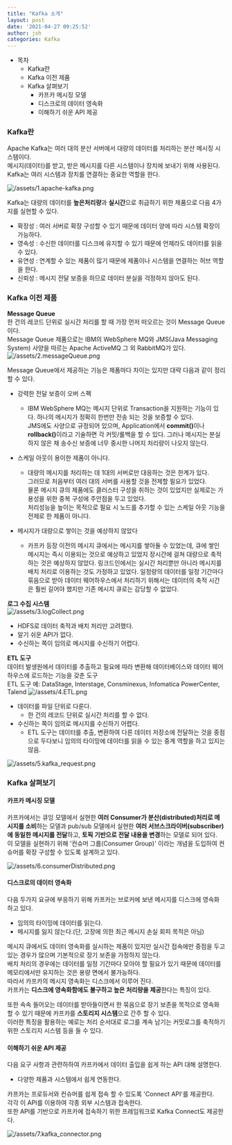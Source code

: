 ```yaml
---
title: "Kafka 소개"
layout: post
date: '2021-04-27 09:25:52'
author: jsh
categories: Kafka
---
```


- 목차
  * Kafka란
  * Kafka 이전 제품
  * Kafka 살펴보기  
    * 카프카 메시징 모델
    * 디스크로의 데이터 영속화
    * 이해하기 쉬운 API 제공

     
### Kafka란

Apache Kafka는 여러 대의 분산 서버에서 대량의 데이터를 처리하는 분산 메시징 시스템이다.   
메시지(데이터)를 받고, 받은 메시지를 다른 시스템이나 장치에 보내기 위해 사용된다.   
Kafka는 여러 시스템과 장치를 연결하는 중요한 역할을 한다.


![/assets/1.apache-kafka.png](/assets/1.apache-kafka.png)

Kafka는 대량의 데이터를 <b>높은처리량</b>과 <b>실시간</b>으로 취급하기 위한 제품으로 다음 4가지를 실현할 수 있다.
  + 확장성 : 여러 서버로 확장 구성할 수 있기 때문에 데이터 양에 따라 시스템 확장이 가능하다.
  + 영속성 : 수신한 데이터를 디스크에 유지할 수 있기 때문에 언제라도 데이터를 읽을 수 있다.
  + 유연성 : 연계할 수 있는 제품이 많기 때문에 제품이나 시스템을 연결하는 허브 역할을 한다.
  + 신뢰성 : 메시지 전달 보증을 하므로 데이터 분실을 걱정하지 않아도 된다.

 ### Kafka 이전 제품
<b>Message Queue</b>   
한 건의 레코드 단위로 실시간 처리를 할 때 가장 먼저 떠오르는 것이 Message Queue 이다.   
Message Queue 제품으로는 IBM의 WebSphere MQ와 JMS(Java Messaging System) 사양을 따르는 Apache ActiveMQ 그 외 RabbitMQ가 있다.   
![/assets/2.messageQueue.png](/assets/2.messageQueue.png)

Message Queue에서 제공하는 기능은 제품마다 차이는 있지만 대략 다음과 같이 정리 할 수 있다.   
+ 강력한 전달 보증이 오버 스펙
  + IBM WebSphere MQ는 메시지 단위로 Transaction을 지원하는 기능이 있다. 하나의 메시지가 정확히 한번만 전송 되는 것을 보증할 수 있다.   
  JMS에도 사양으로 규정되어 있으며, Application에서 <b>commit()</b>이나 <b>rollback()</b>이라고 기술하면 각 커밋/롤백을 할 수 있다.
    그러나 메시지는 분실하지 않은 채 송수신 보증에 너무 중시한 나머지 처리량이 나오지 않는다.

+ 스케일 아웃이 용이한 제품이 아니다.    
  + 대량의 메시지를 처리하는 데 1대의 서버로만 대응하는 것은 한계가 있다.    
    그러므로 처음부터 여러 대의 서버를 사용할 것을 전제할 필요가 있었다.   
  물론 메시지 큐의 제품에도 클러스터 구성을 취하는 것이 있었지만 실제로는 가용성을 위한 중복 구성에 주안점을 두고 있었다.   
    처리성능을 높이는 목적으로 필요 시 노드를 추가할 수 있는 스케일 아웃 기능을 전제로 한 제품이 아니다.

+ 메시지가 대량으로 쌓이는 것을 예상하지 않았다
  + 카프카 등장 이전의 메시지 큐에서는 메시지를 쌓아둘 수 있었는데, 
    큐에 쌓인 메시지는 즉시 이용되는 것으로 예상하고 있었지 장시간에 걸쳐 대량으로 축적하는 것은 예상하지 않았다.
    링크드인에서는 실시간 처리뿐만 아니라 메시지를 배치 처리로 이용하는 것도 가정하고 있었다.
    일정량의 데이터를 일정 기간마다 묶음으로 받아 데이터 웨어하우스에서 처리하기 위해서는 데이터의
    축적 시간은 훨씬 길어야 했지만 기존 메시지 큐로는 감당할 수 없었다.

<b>로그 수집 시스템</b>  
![/assets/3.logCollect.png](/assets/3.logCollect.png)
+ HDFS로 데이터 축적과 배치 처리만 고려했다.
+ 알기 쉬운 API가 없다.
+ 수신하는 쪽이 임의로 메시지를 수신하기 어렵다.

<b>ETL 도구</b>   
데이터 발생원에서 데이터를 추출하고 필요에 따라 변환해 데이터베이스와 데이터 웨어하우스에 로드하는 기능을 갖춘 도구   
ETL 도구 예: DataStage, Interstage, Consminexus, Infomatica PowerCenter, Talend
![/assets/4.ETL.png](/assets/4.ETL.png)

+ 데이터를 파일 단위로 다룬다.
  + 한 건의 레코드 단위로 실시간 처리를 할 수 없다. 
+ 수신하는 쪽이 임의로 메시지를 수신하기 어렵다.
  + ETL 도구는 데이터를 추출, 변환하여 다른 데이터 저장소에 전달하는 것을 중점으로 두다보니 
  임의의 타이밍에 데이터를 읽을 수 있는 중계 역할을 하고 있지는 않음.

![/assets/5.kafka_request.png](/assets/5.kafka_request.png)

### Kafka 살펴보기
#### 카프카 메시징 모델
카프카에서는 큐잉 모델에서 실현한 <b>여러 Consumer가 분산(distributed)처리로 메시지를 소비</b>하는 모델과
pub/sub 모델에서 실현한 <b>여러 서브스크라이버(subscriber)에 동일한 메시지를 전달</b>하고,
<b>토픽 기반으로 전달 내용을 변경</b>하는 모델로 되어 있다.   
이 모델을 실현하기 위해 '컨슈머 그룹(Consumer Group)' 이라는 개념을 도입하여 컨슈머를 확장 구성할 수 있도록 설계하고 있다.

![/assets/6.consumerDistributed.png](/assets/6.consumerDistributed.png)

#### 디스크로의 데이터 영속화
다음 두가지 요규에 부응하기 위해 카프카는 브로커에 보낸 메시지를 디스크에 영속화 하고 있다.
+ 임의의 타이밍에 데이터를 읽는다.
+ 메시지를 잃지 않는다.(단, 고장에 의한 최근 메시지 손실 회피 목적은 아님)

메시지 큐에서도 데이터 영속화를 실시하는 제품이 있지만 실시간 접속에만 중점을 두고 있는 경우가 많으며 
기본적으로 장기 보존을 가정하지 않는다.   
배치 처리의 경우에는 데이터를 일정 기간마다 모아야 할 필요가 있기 때문에 데이터를 메모리에서만 유지하는 것은 용량 면에서 불가능하다.   
따라서 카프카의 메시지 영속화는 디스크에서 이루어 진다.   
카프카는 <b>디스크에 영속화함에도 불구하고 높은 처리량을 제공</b>한다는 특징이 있다.

또한 속속 들어오는 데이터를 받아들이면서 한 묶음으로 장기 보존을 목적으로 영속화 할 수 있기 때문에 카프카를
<b>스토리지 시스템</b>으로 간주 할 수 있다.   
이러한 특징을 활용하는 예로는 처리 순서대로 로그를 계속 남기는 커밋로그를 축적하기 위한 스토리지 시스템 등을 들 수 있다.

#### 이해하기 쉬운 API 제공
다음 요구 사항과 관련하하여 카프카에서 데이터 출입을 쉽게 하는 API 대해 설명한다.
+ 다양한 제품과 시스템에서 쉽게 연동한다.

카프카는 프로듀서와 컨슈머를 쉽게 접속 할 수 있도록 'Connect API'를 제공한다.   
각각 이 API를 이용하여 각종 외부 시스템과 접속한다.   
또한 API를 기반으로 카프카에 접속하기 위한 프레임워크로 Kafka Connect도 제공한다.

![/assets/7.kafka_connector.png](/assets/7.kafka_connector.png)

